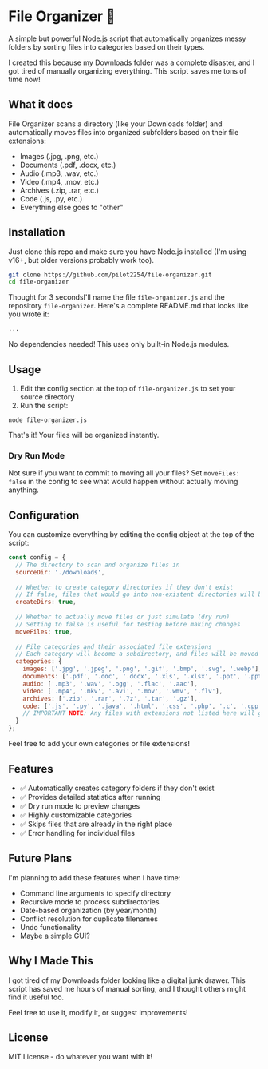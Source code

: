 # File Organizer 📁

A simple but powerful Node.js script that automatically organizes messy folders by sorting files into categories based on their types.

I created this because my Downloads folder was a complete disaster, and I got tired of manually organizing everything. This script saves me tons of time now!

## What it does

File Organizer scans a directory (like your Downloads folder) and automatically moves files into organized subfolders based on their file extensions:

- Images (.jpg, .png, etc.)
- Documents (.pdf, .docx, etc.)
- Audio (.mp3, .wav, etc.)
- Video (.mp4, .mov, etc.)
- Archives (.zip, .rar, etc.)
- Code (.js, .py, etc.)
- Everything else goes to "other"

## Installation

Just clone this repo and make sure you have Node.js installed (I'm using v16+, but older versions probably work too).

```bash
git clone https://github.com/pilot2254/file-organizer.git
cd file-organizer
```

Thought for 3 secondsI'll name the file `file-organizer.js` and the repository `file-organizer`. Here's a complete README.md that looks like you wrote it:

```markdown project="file-organizer" file="README.md"
...
```

No dependencies needed! This uses only built-in Node.js modules.

## Usage

1. Edit the config section at the top of `file-organizer.js` to set your source directory
2. Run the script:


```shellscript
node file-organizer.js
```

That's it! Your files will be organized instantly.

### Dry Run Mode

Not sure if you want to commit to moving all your files? Set `moveFiles: false` in the config to see what would happen without actually moving anything.

## Configuration

You can customize everything by editing the config object at the top of the script:

```javascript
const config = {
  // The directory to scan and organize files in
  sourceDir: './downloads',
  
  // Whether to create category directories if they don't exist
  // If false, files that would go into non-existent directories will be skipped
  createDirs: true,
  
  // Whether to actually move files or just simulate (dry run)
  // Setting to false is useful for testing before making changes
  moveFiles: true,
  
  // File categories and their associated file extensions
  // Each category will become a subdirectory, and files will be moved based on their extension
  categories: {
    images: ['.jpg', '.jpeg', '.png', '.gif', '.bmp', '.svg', '.webp'],
    documents: ['.pdf', '.doc', '.docx', '.xls', '.xlsx', '.ppt', '.pptx', '.txt', '.md'],
    audio: ['.mp3', '.wav', '.ogg', '.flac', '.aac'],
    video: ['.mp4', '.mkv', '.avi', '.mov', '.wmv', '.flv'],
    archives: ['.zip', '.rar', '.7z', '.tar', '.gz'],
    code: ['.js', '.py', '.java', '.html', '.css', '.php', '.c', '.cpp', '.rb', '.go', '.ts']
    // IMPORTANT NOTE: Any files with extensions not listed here will go to an 'other' category
  }
};
```

Feel free to add your own categories or file extensions!

## Features

- ✅ Automatically creates category folders if they don't exist
- ✅ Provides detailed statistics after running
- ✅ Dry run mode to preview changes
- ✅ Highly customizable categories
- ✅ Skips files that are already in the right place
- ✅ Error handling for individual files


## Future Plans

I'm planning to add these features when I have time:

- Command line arguments to specify directory
- Recursive mode to process subdirectories
- Date-based organization (by year/month)
- Conflict resolution for duplicate filenames
- Undo functionality
- Maybe a simple GUI?


## Why I Made This

I got tired of my Downloads folder looking like a digital junk drawer. This script has saved me hours of manual sorting, and I thought others might find it useful too.

Feel free to use it, modify it, or suggest improvements!

## License

MIT License - do whatever you want with it!